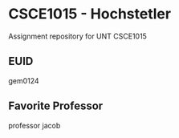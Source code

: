 # CSCE1015 - Hochstetler
Assignment repository for UNT CSCE1015
## EUID
gem0124
## Favorite Professor
professor jacob
